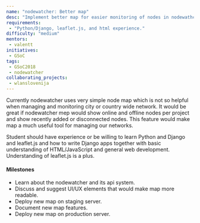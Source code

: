 ```yaml
---
name: "nodewatcher: Better map"
desc: "Implement better map for easier monitoring of nodes in nodewathcher."
requirements:
 - "Python/Django, leaflet.js, and html experience."
difficulty: "medium"
mentors:
 - valentt
initiatives:
 - GSoC
tags:
 - GSoC2018
 - nodewatcher
collaborating_projects:
 - wlanslovenija
---
```


Currently nodewatcher uses very simple node map which is not so helpful when managing and monitoring city or country wide network. It would be great if nodewatcher mep would show online and offline nodes per project and show recently added or disconnected nodes. This feature would make map a much useful tool for managing our networks.

Student should have experience or be willing to learn Python and Django and leaflet.js and how to write Django apps together with basic understanding of HTML/JavaScript and general web development. Understanding of leaflet.js is a plus.

#### Milestones

* Learn about the nodewatcher and its api system.
* Discuss and suggest UI/UX elements that would make map more readable.
* Deploy new map on staging server.
* Document new map features.
* Deploy new map on production server.
